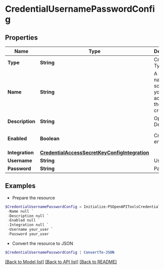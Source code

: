 # CredentialUsernamePasswordConfig
## Properties

Name | Type | Description | Notes
------------ | ------------- | ------------- | -------------
**Type** | **String** | Credential Type Code | 
**Name** | **String** | A unique name scoped to your account for the credential | 
**Description** | **String** | Optional Description | [optional] 
**Enabled** | **Boolean** | Credential enabled | [optional] [default to $true]
**Integration** | [**CredentialAccessSecretKeyConfigIntegration**](CredentialAccessSecretKeyConfigIntegration.md) |  | [optional] 
**Username** | **String** | Username | 
**Password** | **String** | Password | 

## Examples

- Prepare the resource
```powershell
$CredentialUsernamePasswordConfig = Initialize-PSOpenAPIToolsCredentialUsernamePasswordConfig  -Type null `
 -Name null `
 -Description null `
 -Enabled null `
 -Integration null `
 -Username your_user `
 -Password your_user
```

- Convert the resource to JSON
```powershell
$CredentialUsernamePasswordConfig | ConvertTo-JSON
```

[[Back to Model list]](../README.md#documentation-for-models) [[Back to API list]](../README.md#documentation-for-api-endpoints) [[Back to README]](../README.md)

